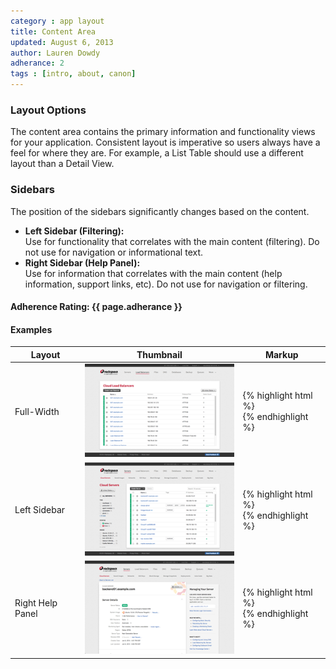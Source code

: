 ```yaml
---
category : app layout
title: Content Area
updated: August 6, 2013
author: Lauren Dowdy
adherance: 2
tags : [intro, about, canon]
---
```


<div class="rs-row">
	<div class="span-3">
		<h3>Layout Options</h3>
		<p>The content area contains the primary information and functionality views for your application. Consistent layout is imperative so users always have a feel for where they are. For example, a List Table should use a different layout than a Detail View.</p>
		<h3>Sidebars</h3>
    <p>The position of the sidebars significantly changes based on the content.</p>
		<ul>
      <li><strong>Left Sidebar (Filtering):</strong><br /> Use for functionality that correlates with the main content (filtering). Do not use for navigation or informational text.</li>
      <li><b>Right Sidebar (Help Panel):</b><br /> Use for information that correlates with the main content (help information, support links, etc). Do not use for navigation or filtering.</li>
		</ul>
		<h4>Adherence Rating: {{ page.adherance }} <span class="rs-icon-help tip" title="{{ site.adherenceRatings[page.adherance] | escape }}"></span> </h4>
	</div>
	<div class="span-8 offset-1">
		<h4>Examples</h4>
		<div class="list-table">
	        <table>
	          <thead>
	            <tr>
	              <th>Layout</th>
	              <th>Thumbnail</th>
	              <th>Markup</th>
	            </tr>
	          </thead>
	          <tbody>
	          	<tr>
	              <td>Full-Width</td>
	              <td><img src="/img/content-full-width.png" /></td>
	              <td>{% highlight html %}
<div class="rs-main">
  <div class="rs-content rs-panel"></div>
</div>{% endhighlight %}</td>
	            </tr>
	            <tr>
	              <td>Left Sidebar</td>
	              <td><img src="/img/content-left.png" /></td>
	              <td>{% highlight html %}
<div class="rs-main">
  <div class="rs-sidebar">
    <div class="rs-inner"></div>
  </div>
  <div class="rs-content rs-panel">
    <div class="rs-inner"></div>
  </div>
</div>{% endhighlight %}</td>
	            </tr>
	            <tr>
	              <td>Right Help Panel</td>
	              <td><img src="/img/content-sidebar-right.png" /></td>
	              <td>{% highlight html %}
<div class="rs-main rs-panel">
  <div class="rs-sidebar rs-pull-right">
    <div class="rs-inner"></div>
  </div>
  <div class="rs-content rs-panel">
    <div class="rs-inner"></div>
  </div>
</div>{% endhighlight %}</td>
	            </tr>
	          </tbody>
	        </table>
	    </div>
	</div>
</div>
